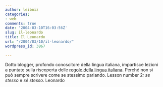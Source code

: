 ```yaml
---
author: leibniz
categories:
- web
comments: true
date: '2004-03-10T16:03:56Z'
slug: il-leonardo
title: Il Leonardo
url: "/2004/03/10/il-leonardo/"
wordpress_id: 3867

---
```

Dotto blogger, profondo conoscitore della lingua italiana, impartisce lezioni a puntate sulla riscoperta delle [regole della lingua italiana](https://leonardo.blogspot.com/2004_03_01_leonardo_archive.html#107836654741186487). Perché non si può sempre scrivere come se stessimo parlando. Lesson number 2: _se stesso_ e _sé stesso_.
Leonardo
